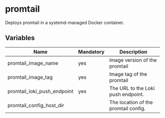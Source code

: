 # promtail

Deploys promtail in a systemd-managed Docker container.

## Variables

| Name                        | Mandatory | Description                          |
|-----------------------------|-----------|--------------------------------------|
| promtail_image_name         | yes       | Image version of the promtail        |
| promtail_image_tag          | yes       | Image tag of the promtail            |
| promtail_loki_push_endpoint | yes       | The URL to the Loki push endpoint.   |
| promtail_config_host_dir    |           | The location of the promtail config. |
